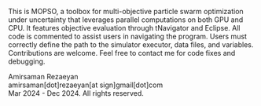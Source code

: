 This is MOPSO, a toolbox for multi-objective particle swarm optimization under uncertainty that leverages parallel computations on both GPU and CPU. It features objective evaluation through tNavigator and Eclipse. All code is commented to assist users in navigating the program. Users must correctly define the path to the simulator executor, data files, and variables.\
Contributions are welcome. Feel free to contact me for code fixes and debugging.

Amirsaman Rezaeyan\
amirsaman[dot]rezaeyan[at sign]gmail[dot]com\
Mar 2024 - Dec 2024. All rights reserved.

